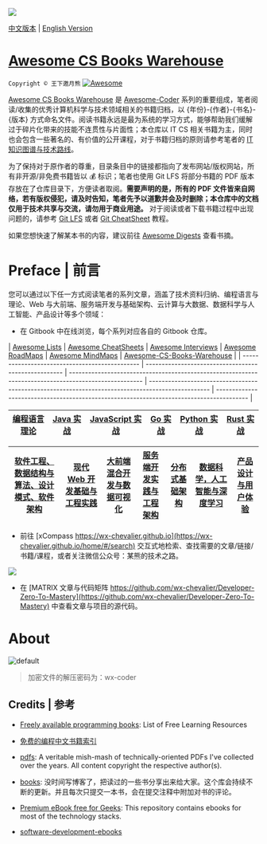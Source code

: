 ![](https://user-images.githubusercontent.com/5803001/37886888-d361e980-30f0-11e8-913b-6fbfce98ab77.jpeg)

[中文版本](./README.md) | [English Version](./README-en.md)

# [Awesome CS Books Warehouse](https://parg.co/UpB)

`Copyright © 王下邀月熊` [![Awesome](https://parg.co/UvS)](https://parg.co/UpB)

[Awesome CS Books Warehouse](https://parg.co/UpB) 是 [Awesome-Coder](https://github.com/wx-chevalier/Awesome-Coder) 系列的重要组成，笔者阅读/收集的优秀计算机科学与技术领域相关的书籍归档，以 {年份}-{作者}-{书名}-{版本} 方式命名文件。阅读书籍永远是最为系统的学习方式，能够帮助我们缓解过于碎片化带来的技能不连贯性与片面性；本仓库以 IT CS 相关书籍为主，同时也会包含一些著名的、有价值的公开课程，对于书籍归档的原则请参考笔者的 [IT 知识图谱与技术路线](https://wx-chevalier.github.io/home/#/perspective)。

为了保持对于原作者的尊重，目录条目中的链接都指向了发布网站/版权网站，所有非开源/非免费书籍皆以 :moneybag: 标识；笔者也使用 Git LFS 将部分书籍的 PDF 版本存放在了仓库目录下，方便读者取阅。**需要声明的是，所有的 PDF 文件皆来自网络，若有版权侵犯，请及时告知，笔者先予以道歉并会及时删除；本仓库中的文档仅用于技术共享与交流，请勿用于商业用途。** 对于阅读或者下载书籍过程中出现问题的，请参考 [Git LFS](https://git-lfs.github.com/) 或者 [Git CheatSheet](https://parg.co/UTd) 教程。

如果您想快速了解某本书的内容，建议前往 [Awesome Digests](https://github.com/wx-chevalier/Awesome-CheatSheets/tree/master/Digests) 查看书摘。

# Preface | 前言

您可以通过以下任一方式阅读笔者的系列文章，涵盖了技术资料归纳、编程语言与理论、Web 与大前端、服务端开发与基础架构、云计算与大数据、数据科学与人工智能、产品设计等多个领域：

- 在 Gitbook 中在线浏览，每个系列对应各自的 Gitbook 仓库。

| [Awesome Lists](https://ngte-al.gitbook.io/i/) | [Awesome CheatSheets](https://ngte-ac.gitbook.io/i/) | [Awesome Interviews](https://github.com/wx-chevalier/Awesome-Interviews) | [Awesome RoadMaps](https://github.com/wx-chevalier/Awesome-RoadMaps) | [Awesome MindMaps](https://github.com/wx-chevalier/Awesome-MindMaps) | [Awesome-CS-Books-Warehouse](https://github.com/wx-chevalier/Awesome-CS-Books-Warehouse) |
| ---------------------------------------------- | ---------------------------------------------------- | ----------------------------------------------------------------------------------------------------- | ------------------------------------------------------------------------------------------------- | ---------------------------------------------------------------------------------------- |


| [编程语言理论](https://ngte-pl.gitbook.io/i/) | [Java 实战](https://ngte-pl.gitbook.io/i/go/go) | [JavaScript 实战](https://ngte-pl.gitbook.io/i/javascript/javascript) | [Go 实战](https://ngte-pl.gitbook.io/i/go/go) | [Python 实战](https://ngte-pl.gitbook.io/i/python/python) | [Rust 实战](https://ngte-pl.gitbook.io/i/rust/rust) |
| --------------------------------------------- | ----------------------------------------------- | --------------------------------------------------------------------- | --------------------------------------------- | --------------------------------------------------------- | --------------------------------------------------- |


| [软件工程、数据结构与算法、设计模式、软件架构](https://ngte-se.gitbook.io/i/) | [现代 Web 开发基础与工程实践](https://ngte-web.gitbook.io/i/) | [大前端混合开发与数据可视化](https://ngte-fe.gitbook.io/i/) | [服务端开发实践与工程架构](https://ngte-be.gitbook.io/i/) | [分布式基础架构](https://ngte-infras.gitbook.io/i/) | [数据科学，人工智能与深度学习](https://ngte-aidl.gitbook.io/i/) | [产品设计与用户体验](https://ngte-pd.gitbook.io/i/) |
| ----------------------------------------------------------------------------- | ------------------------------------------------------------- | ----------------------------------------------------------- | --------------------------------------------------------- | --------------------------------------------------- | --------------------------------------------------------------- | --------------------------------------------------- |


- 前往 [xCompass https://wx-chevalier.github.io](https://wx-chevalier.github.io/home/#/search) 交互式地检索、查找需要的文章/链接/书籍/课程，或者关注微信公众号：某熊的技术之路。

![](https://i.postimg.cc/3RVYtbsv/image.png)

- 在 [MATRIX 文章与代码矩阵 https://github.com/wx-chevalier/Developer-Zero-To-Mastery](https://github.com/wx-chevalier/Developer-Zero-To-Mastery) 中查看文章与项目的源代码。

# About

![default](https://i.postimg.cc/y1QXgJ6f/image.png)

> 加密文件的解压密码为：wx-coder

## Credits | 参考

- [Freely available programming books](https://github.com/EbookFoundation/free-programming-books): List of Free Learning Resources

- [免费的编程中文书籍索引](https://github.com/justjavac/free-programming-books-zh_CN)

- [pdfs](https://github.com/tpn/pdfs): A veritable mish-mash of technically-oriented PDFs I've collected over the years. All content copyright the respective author(s).

- [books](https://github.com/yuanliangding/books): 没时间写博客了，把读过的一些书分享出来给大家。这个库会持续不断的更新。并且每次只提交一本书，会在提交注释中附加对书的评论。

- [Premium eBook free for Geeks](https://github.com/arpitjindal97/technology_books): This repository contains ebooks for most of the technology stacks.

- [software-development-ebooks](https://github.com/oolee/software-development-ebooks)
